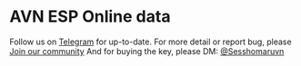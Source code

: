 # AVN ESP Online data
Follow us on [Telegram](https://t.me/+zgUIN1XXtpxiNzNl) for up-to-date.
For more detail or report bug, please [Join our community](https://t.me/pubgmvnantiban)
And for buying the key, please DM: [@Sesshomaruvn](https://t.me/sesshomaruvn)
